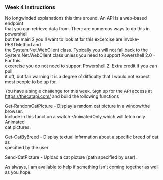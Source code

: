 ### Week 4 Instructions

No longwinded explanations this time around. An API is a web-based endpoint  
that you can retrieve data from. There are numerous ways to do this in powershell  
but the main 2 you'll want to look at for this excercise are Invoke-RESTMethod and  
the System.Net.WebClient class. Typically you will not fall back to the  
System.Net.WebClient class unless you need to support Powershell 2.0 - For this  
excercise you do not need to support Powershell 2. Extra credit if you can pull  
it off, but fair warning it is a degree of difficulty that I would not expect  
most people to be up for.  

You have a single challenge for this week. Sign up for the API access at  
https://thecatapi.com/ and build the following functions  

Get-RandomCatPicture - Display a random cat picture in a window/the browser.  
Include in this function a switch -AnimatedOnly which will fetch only Animated  
cat pictures.  

Get-CatByBreed - Display textual information about a specific breed of cat as  
specified by the user  

Send-CatPicture - Upload a cat picture (path specified by user).  

As always, I am available to help if something isn't coming together as well  
as you hope. 
